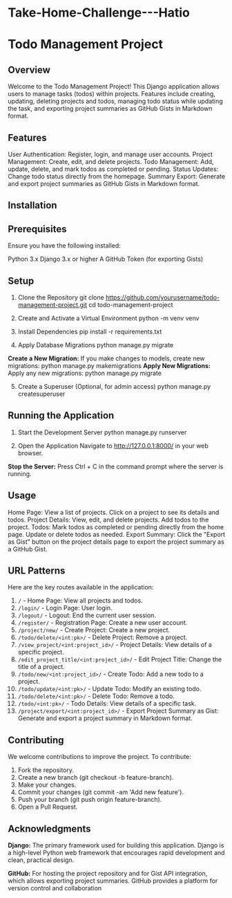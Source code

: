 # Take-Home-Challenge---Hatio
 
# Todo Management Project
## Overview
Welcome to the Todo Management Project! This Django application allows users to manage tasks (todos) within projects. Features include creating, updating, deleting projects and todos, managing todo status while updating the task, and exporting project summaries as GitHub Gists in Markdown format.

## Features
User Authentication: Register, login, and manage user accounts.
Project Management: Create, edit, and delete projects.
Todo Management: Add, update, delete, and mark todos as completed or pending.
Status Updates: Change todo status directly from the homepage.
Summary Export: Generate and export project summaries as GitHub Gists in Markdown format.

## Installation
## Prerequisites
Ensure you have the following installed:

Python 3.x
Django 3.x or higher
A GitHub Token (for exporting Gists)


## Setup
 1. Clone the Repository
git clone https://github.com/yourusername/todo-management-project.git
cd todo-management-project

 2. Create and Activate a Virtual Environment
python -m venv venv

 3. Install Dependencies
pip install -r requirements.txt

 4. Apply Database Migrations
python manage.py migrate

**Create a New Migration:** If you make changes to models, create new migrations:
 python manage.py makemigrations
 **Apply New Migrations:** Apply any new migrations:
 python manage.py migrate
 
 5. Create a Superuser (Optional, for admin access)
python manage.py createsuperuser

## Running the Application
 1. Start the Development Server
python manage.py runserver

 2. Open the Application
Navigate to http://127.0.0.1:8000/ in your web browser.

**Stop the Server:** Press Ctrl + C in the command prompt where the server is running.


## Usage
Home Page: View a list of projects. Click on a project to see its details and todos.
Project Details: View, edit, and delete projects. Add todos to the project.
Todos: Mark todos as completed or pending directly from the home page. Update or delete todos as needed.
Export Summary: Click the "Export as Gist" button on the project details page to export the project summary as a GitHub Gist.


## URL Patterns
Here are the key routes available in the application:

 1. `/` - Home Page: View all projects and todos.
 2. `/login/` - Login Page: User login.
 3. `/logout/` - Logout: End the current user session.
 4. `/register/` - Registration Page: Create a new user account.
 5. `/project/new/` - Create Project: Create a new project.
 6. `/todo/delete/<int:pk>/` - Delete Project: Remove a project.
 7. `/view_project/<int:project_id>/` - Project Details: View details of a specific project.
 8. `/edit_project_title/<int:project_id>/` - Edit Project Title: Change the title of a project.
 9. `/todo/new/<int:project_id>/` - Create Todo: Add a new todo to a project.
 10. `/todo/update/<int:pk>/` - Update Todo: Modify an existing todo.
 11. `/todo/delete/<int:pk>/` - Delete Todo: Remove a todo.
 12. `/todo/<int:pk>/` - Todo Details: View details of a specific task.
 13. `/project/export/<int:project_id>/` - Export Project Summary as Gist: Generate and export a project summary in Markdown format.


## Contributing
We welcome contributions to improve the project. To contribute:

 1. Fork the repository.
 2. Create a new branch (git checkout -b feature-branch).
 3. Make your changes.
 4. Commit your changes (git commit -am 'Add new feature').
 5. Push your branch (git push origin feature-branch).
 6. Open a Pull Request.


## Acknowledgments
**Django:** The primary framework used for building this application. Django is a high-level Python web framework that encourages rapid development and clean, practical design.

**GitHub:** For hosting the project repository and for Gist API integration, which allows exporting project summaries. GitHub provides a platform for version control and collaboration
